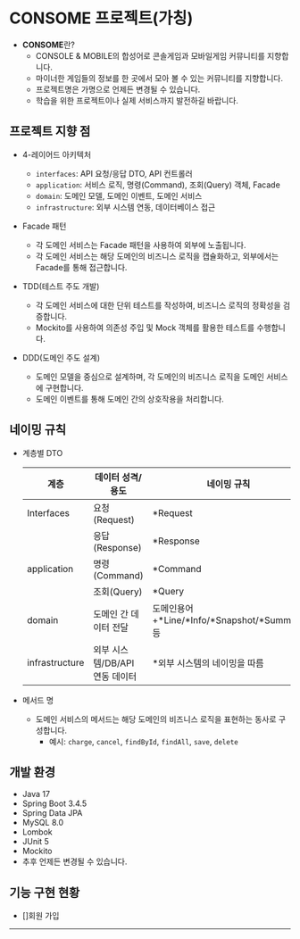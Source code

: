 # CONSOME 프로젝트(가칭)
 - **CONSOME**란? 
   - CONSOLE & MOBILE의 합성어로 콘솔게임과 모바일게임 커뮤니티를 지향합니다.
   - 마이너한 게임들의 정보를 한 곳에서 모아 볼 수 있는 커뮤니티를 지향합니다.
   - 프로젝트명은 가명으로 언제든 변경될 수 있습니다.
   - 학습을 위한 프로젝트이나 실제 서비스까지 발전하길 바랍니다.

## 프로젝트 지향 점
 - 4-레이어드 아키텍처
   - `interfaces`: API 요청/응답 DTO, API 컨트롤러
   - `application`: 서비스 로직, 명령(Command), 조회(Query) 객체, Facade
   - `domain`: 도메인 모델, 도메인 이벤트, 도메인 서비스
   - `infrastructure`: 외부 시스템 연동, 데이터베이스 접근
   
 - Facade 패턴
    - 각 도메인 서비스는 Facade 패턴을 사용하여 외부에 노출됩니다.
    - 각 도메인 서비스는 해당 도메인의 비즈니스 로직을 캡슐화하고, 외부에서는 Facade를 통해 접근합니다.

- TDD(테스트 주도 개발)
    - 각 도메인 서비스에 대한 단위 테스트를 작성하여, 비즈니스 로직의 정확성을 검증합니다.
    - Mockito를 사용하여 의존성 주입 및 Mock 객체를 활용한 테스트를 수행합니다.
  
- DDD(도메인 주도 설계)
  - 도메인 모델을 중심으로 설계하며, 각 도메인의 비즈니스 로직을 도메인 서비스에 구현합니다.
  - 도메인 이벤트를 통해 도메인 간의 상호작용을 처리합니다.
 
 
## 네이밍 규칙

- 계층별 DTO
    
    | 계층             | 데이터 성격/용도                | 네이밍 규칙                                     | 예시                                                   |
    |------------------|-------------------------------|--------------------------------------------|------------------------------------------------------|
    | Interfaces       | 요청(Request)                  | \*Request                                  | PointChargeRequest                                   |
    |                  | 응답(Response)                 | \*Response                                 | PointHistoryResponse                                 |
    | application      | 명령(Command)                  | \*Command                                  | PointChargeCommand                                   |
    |                  | 조회(Query)                    | \*Query                                    | UserSearchQuery                                      |
    | domain           | 도메인 간 데이터 전달           | 도메인용어+\*Line/\*Info/\*Snapshot/\*Summary 등 | OrderLine, UserInfo, AccountSnapshot, ProductSummary |
    | infrastructure   | 외부 시스템/DB/API 연동 데이터  | \*외부 시스템의 네이밍을 따름                          | PointProducer(kafka)                                 |

- 메서드 명
    - 도메인 서비스의 메서드는 해당 도메인의 비즈니스 로직을 표현하는 동사로 구성합니다.
      - 예시: `charge`, `cancel`, `findById`, `findAll`, `save`, `delete`
  
## 개발 환경
- Java 17
- Spring Boot 3.4.5
- Spring Data JPA
- MySQL 8.0
- Lombok
- JUnit 5
- Mockito
- 추후 언제든 변경될 수 있습니다.

## 기능 구현 현황
- []회원 가입
---